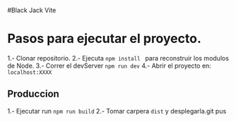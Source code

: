 #Black Jack Vite

Pasos para ejecutar el proyecto.
================================

1.- Clonar repositorio.
2.- Ejecuta ```npm install ``` para reconstruir los modulos de Node.
3.- Correr el devServer ```npm run dev```
4.- Abrir el proyecto en: ```localhost:XXXX```

## Produccion

1.- Ejecutar run ```npm run build```
2.- Tomar carpera ```dist``` y desplegarla.git pus